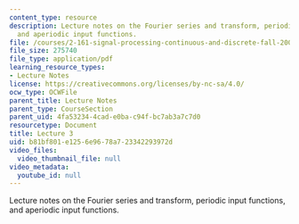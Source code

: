 ```yaml
---
content_type: resource
description: Lecture notes on the Fourier series and transform, periodic input functions,
  and aperiodic input functions.
file: /courses/2-161-signal-processing-continuous-and-discrete-fall-2008/b81bf801e1256e9678a723342293972d_lecture_03.pdf
file_size: 275740
file_type: application/pdf
learning_resource_types:
- Lecture Notes
license: https://creativecommons.org/licenses/by-nc-sa/4.0/
ocw_type: OCWFile
parent_title: Lecture Notes
parent_type: CourseSection
parent_uid: 4fa53234-4cad-e0ba-c94f-bc7ab3a7c7d0
resourcetype: Document
title: Lecture 3
uid: b81bf801-e125-6e96-78a7-23342293972d
video_files:
  video_thumbnail_file: null
video_metadata:
  youtube_id: null
---
```

Lecture notes on the Fourier series and transform, periodic input functions, and aperiodic input functions.